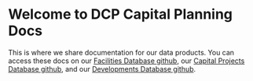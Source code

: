 # Welcome to DCP Capital Planning Docs

This is where we share documentation for our data products. You can access these docs on our <a href="https://github.com/NYCPlanning/db-facilities/wiki" target="_blank">Facilities Database github</a>, our <a href="https://github.com/NYCPlanning/db-cpdb/wiki" target="_blank">Capital Projects Database github</a>, and our <a href="https://github.com/NYCPlanning/db-cpdb/wiki" target="_blank">Developments Database github</a>.